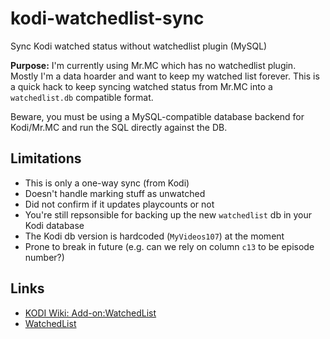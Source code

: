 # kodi-watchedlist-sync

Sync Kodi watched status without watchedlist plugin (MySQL)

**Purpose:** I'm currently using Mr.MC which has no watchedlist plugin. Mostly I'm a data hoarder and want to keep my watched list forever. This is a quick hack to keep syncing watched status from Mr.MC into a `watchedlist.db` compatible format.

Beware, you must be using a MySQL-compatible database backend for Kodi/Mr.MC and run the SQL directly against the DB.

## Limitations

* This is only a one-way sync (from Kodi)
* Doesn't handle marking stuff as unwatched
* Did not confirm if it updates playcounts or not
* You're still repsonsible for backing up the new `watchedlist` db in your Kodi database
* The Kodi db version is hardcoded (`MyVideos107`) at the moment
* Prone to break in future (e.g. can we rely on column `c13` to be episode number?)

## Links

* [KODI Wiki: Add-on:WatchedList](https://kodi.wiki/view/Add-on:WatchedList)
* [WatchedList](https://github.com/SchapplM/xbmc-addon-service-watchedlist)
